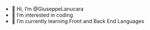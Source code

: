 - 👋 Hi, I’m @GiuseppeLanucara
- 👀 I’m interested in coding
- 🌱 I’m currently learning Front and Back End Languages 

<!---
GiuseppeLanucara/GiuseppeLanucara is a ✨ special ✨ repository because its `README.md` (this file) appears on your GitHub profile.
You can click the Preview link to take a look at your changes.
--->
